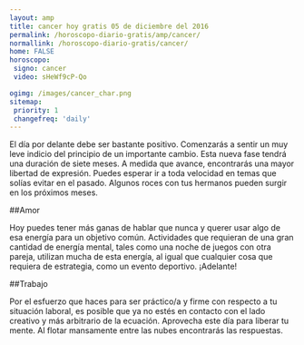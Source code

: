 ```yaml
---
layout: amp
title: cancer hoy gratis 05 de diciembre del 2016 
permalink: /horoscopo-diario-gratis/amp/cancer/
normallink: /horoscopo-diario-gratis/cancer/
home: FALSE
horoscopo:
 signo: cancer
 video: sHeWf9cP-Qo

ogimg: /images/cancer_char.png
sitemap:
 priority: 1
 changefreq: 'daily'
---
```



El día por delante debe ser bastante positivo. Comenzarás a sentir un muy leve indicio del principio de un importante cambio. Esta nueva fase tendrá una duración de siete meses. A medida que avance, encontrarás una mayor libertad de expresión. Puedes esperar ir a toda velocidad en temas que solías evitar en el pasado. Algunos roces con tus hermanos pueden surgir en los próximos meses.

##Amor

Hoy puedes tener más ganas de hablar que nunca y querer usar algo de esa energía para un objetivo común. Actividades que requieran de una gran cantidad de energía mental, tales como una noche de juegos con otra pareja, utilizan mucha de esta energía, al igual que cualquier cosa que requiera de estrategia, como un evento deportivo. ¡Adelante!

##Trabajo

Por el esfuerzo que haces para ser práctico/a y firme con respecto a tu situación laboral, es posible que ya no estés en contacto con el lado creativo y más arbitrario de la ecuación. Aprovecha este día para liberar tu mente. Al flotar mansamente entre las nubes encontrarás las respuestas.